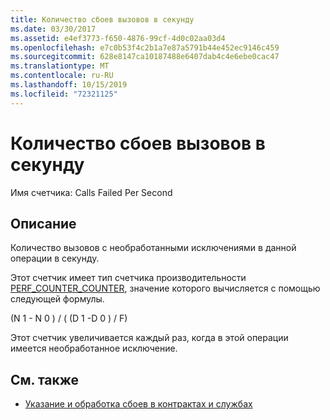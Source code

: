 ```yaml
---
title: Количество сбоев вызовов в секунду
ms.date: 03/30/2017
ms.assetid: e4ef3773-f650-4876-99cf-4d0c02aa03d4
ms.openlocfilehash: e7c0b53f4c2b1a7e87a5791b44e452ec9146c459
ms.sourcegitcommit: 628e8147ca10187488e6407dab4c4e6ebe0cac47
ms.translationtype: MT
ms.contentlocale: ru-RU
ms.lasthandoff: 10/15/2019
ms.locfileid: "72321125"
---
```

# <a name="calls-failed-per-second"></a>Количество сбоев вызовов в секунду
Имя счетчика: Calls Failed Per Second  
  
## <a name="description"></a>Описание  
 Количество вызовов с необработанными исключениями в данной операции в секунду.  
  
 Этот счетчик имеет тип счетчика производительности [PERF_COUNTER_COUNTER](https://go.microsoft.com/fwlink/?LinkID=94649), значение которого вычисляется с помощью следующей формулы.  
  
 (N 1 - N 0 ) / ( (D 1 -D 0 ) / F)  
  
 Этот счетчик увеличивается каждый раз, когда в этой операции имеется необработанное исключение.  
  
## <a name="see-also"></a>См. также

- [Указание и обработка сбоев в контрактах и службах](../../specifying-and-handling-faults-in-contracts-and-services.md)
